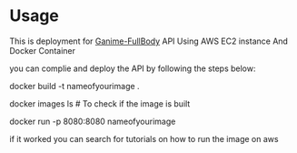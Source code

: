 # Usage
This is deployment for [Ganime-FullBody](https://github.com/HRNPH/GANime-FullBody) API
Using AWS EC2 instance And Docker Container

you can complie and deploy the API by following the steps below:

docker build -t nameofyourimage .

docker images ls # To check if the image is built

docker run -p 8080:8080 nameofyourimage

if it worked you can search for tutorials on how to run the image on aws